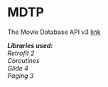 # MDTP
The Movie Database API v3 [link](https://developers.themoviedb.org/)

***Libraries used:***<br/>
_Retrofit 2_<br/>
_Coroutines_<br/>
_Glide 4_<br/>
_Paging 3_<br/>
